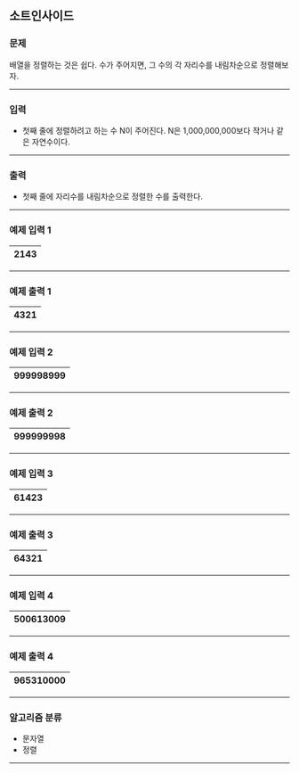 소트인사이드
-------------
### 문제

배열을 정렬하는 것은 쉽다. 수가 주어지면, 그 수의 각 자리수를 내림차순으로 정렬해보자.

- - -

### 입력
* 첫째 줄에 정렬하려고 하는 수 N이 주어진다. N은 1,000,000,000보다 작거나 같은 자연수이다.

- - -

### 출력
* 첫째 줄에 자리수를 내림차순으로 정렬한 수를 출력한다.

- - -

### 예제 입력 1
|2143|
|:---|

- - -

### 예제 출력 1
|4321|
|:---|

- - -

### 예제 입력 2
|999998999|
|:---|

- - -

### 예제 출력 2
|999999998|
|:---|

- - -

### 예제 입력 3
|61423|
|:---|

- - -

### 예제 출력 3
|64321|
|:---|

- - -

### 예제 입력 4
|500613009|
|:---|

- - -

### 예제 출력 4
|965310000|
|:---|

- - -

### 알고리즘 분류
* 문자열
* 정렬

- - -